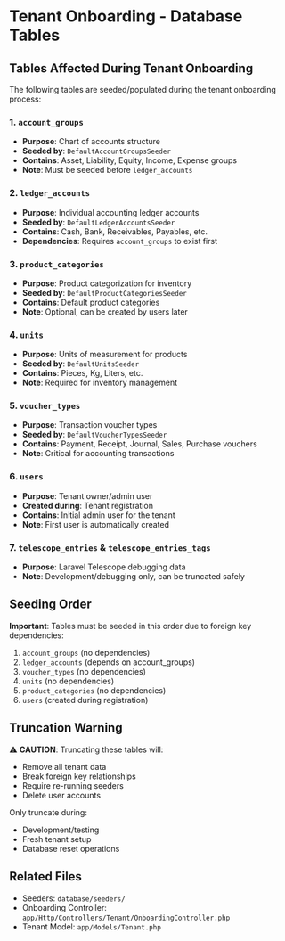 # Tenant Onboarding - Database Tables

## Tables Affected During Tenant Onboarding

The following tables are seeded/populated during the tenant onboarding process:

### 1. `account_groups`
- **Purpose**: Chart of accounts structure
- **Seeded by**: `DefaultAccountGroupsSeeder`
- **Contains**: Asset, Liability, Equity, Income, Expense groups
- **Note**: Must be seeded before `ledger_accounts`

### 2. `ledger_accounts`
- **Purpose**: Individual accounting ledger accounts
- **Seeded by**: `DefaultLedgerAccountsSeeder`
- **Contains**: Cash, Bank, Receivables, Payables, etc.
- **Dependencies**: Requires `account_groups` to exist first

### 3. `product_categories`
- **Purpose**: Product categorization for inventory
- **Seeded by**: `DefaultProductCategoriesSeeder`
- **Contains**: Default product categories
- **Note**: Optional, can be created by users later

### 4. `units`
- **Purpose**: Units of measurement for products
- **Seeded by**: `DefaultUnitsSeeder`
- **Contains**: Pieces, Kg, Liters, etc.
- **Note**: Required for inventory management

### 5. `voucher_types`
- **Purpose**: Transaction voucher types
- **Seeded by**: `DefaultVoucherTypesSeeder`
- **Contains**: Payment, Receipt, Journal, Sales, Purchase vouchers
- **Note**: Critical for accounting transactions

### 6. `users`
- **Purpose**: Tenant owner/admin user
- **Created during**: Tenant registration
- **Contains**: Initial admin user for the tenant
- **Note**: First user is automatically created

### 7. `telescope_entries` & `telescope_entries_tags`
- **Purpose**: Laravel Telescope debugging data
- **Note**: Development/debugging only, can be truncated safely

## Seeding Order

**Important**: Tables must be seeded in this order due to foreign key dependencies:

1. `account_groups` (no dependencies)
2. `ledger_accounts` (depends on account_groups)
3. `voucher_types` (no dependencies)
4. `units` (no dependencies)
5. `product_categories` (no dependencies)
6. `users` (created during registration)

## Truncation Warning

⚠️ **CAUTION**: Truncating these tables will:
- Remove all tenant data
- Break foreign key relationships
- Require re-running seeders
- Delete user accounts

Only truncate during:
- Development/testing
- Fresh tenant setup
- Database reset operations

## Related Files

- Seeders: `database/seeders/`
- Onboarding Controller: `app/Http/Controllers/Tenant/OnboardingController.php`
- Tenant Model: `app/Models/Tenant.php`
